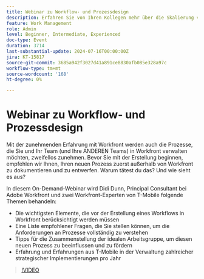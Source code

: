 ```yaml
---
title: Webinar zu Workflow- und Prozessdesign
description: Erfahren Sie von Ihren Kollegen mehr über die Skalierung von Prozessen in Workfront. Erfahren Sie, warum die Dokumentation und Konzeption von Workflows außerhalb von Workfront von entscheidender Bedeutung ist, und erhalten Sie Tipps von T-Mobile-Experten in unserem On-Demand-Webinar.
feature: Work Management
role: Admin
level: Beginner, Intermediate, Experienced
doc-type: Event
duration: 3714
last-substantial-update: 2024-07-16T00:00:00Z
jira: KT-15817
source-git-commit: 3685a942f3027d41a891ce8830afb085e328a97c
workflow-type: tm+mt
source-wordcount: '168'
ht-degree: 0%

---
```



# Webinar zu Workflow- und Prozessdesign

Mit der zunehmenden Erfahrung mit Workfront werden auch die Prozesse, die Sie und Ihr Team (und Ihre ANDEREN Teams) in Workfront verwalten möchten, zweifellos zunehmen. Bevor Sie mit der Erstellung beginnen, empfehlen wir Ihnen, Ihren neuen Prozess zuerst außerhalb von Workfront zu dokumentieren und zu entwerfen. Warum tätest du das? Und wie sieht es aus?

In diesem On-Demand-Webinar wird Didi Dunn, Principal Consultant bei Adobe Workfront und zwei Workfront-Experten von T-Mobile folgende Themen behandeln:

* Die wichtigsten Elemente, die vor der Erstellung eines Workflows in Workfront berücksichtigt werden müssen
* Eine Liste empfohlener Fragen, die Sie stellen können, um die Anforderungen an Prozesse vollständig zu verstehen
* Tipps für die Zusammenstellung der idealen Arbeitsgruppe, um diesen neuen Prozess zu beeinflussen und zu fördern
* Erfahrung und Erfahrungen aus T-Mobile in der Verwaltung zahlreicher strategischer Implementierungen pro Jahr

>[!VIDEO](https://video.tv.adobe.com/v/3431011/?learn=on)
